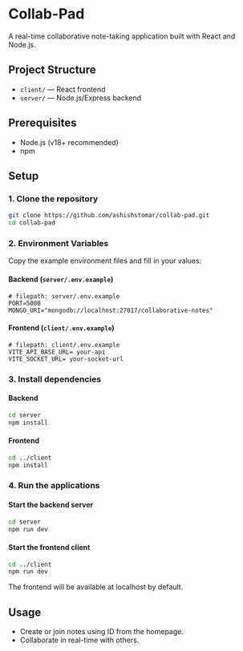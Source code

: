 # Collab-Pad

A real-time collaborative note-taking application built with React and Node.js.

## Project Structure

- `client/` — React frontend
- `server/` — Node.js/Express backend

## Prerequisites

- Node.js (v18+ recommended)
- npm

## Setup

### 1. Clone the repository

```sh
git clone https://github.com/ashishstomar/collab-pad.git
cd collab-pad
```

### 2. Environment Variables

Copy the example environment files and fill in your values:

#### Backend (`server/.env.example`)

```env
# filepath: server/.env.example
PORT=5000
MONGO_URI="mongodb://localhost:27017/collaborative-notes"
```

#### Frontend (`client/.env.example`)

```env
# filepath: client/.env.example
VITE_API_BASE_URL= your-api
VITE_SOCKET_URL= your-socket-url
```

### 3. Install dependencies

#### Backend

```sh
cd server
npm install
```

#### Frontend

```sh
cd ../client
npm install
```

### 4. Run the applications

#### Start the backend server

```sh
cd server
npm run dev
```

#### Start the frontend client

```sh
cd ../client
npm run dev
```

The frontend will be available at localhost by default.

## Usage

- Create or join notes using ID from the homepage.
- Collaborate in real-time with others.
